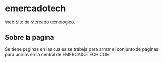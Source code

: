 # emercadotech
Web Site de Mercado tecnológico.

## Sobre la pagina 
Se tiene paginas en las cuales se trabaja para armar el conjunto de paginas para unirlas en la central de EMERCADOTECH.COM

